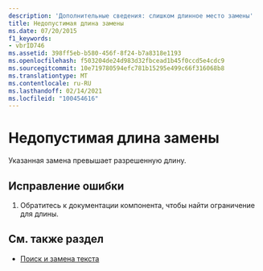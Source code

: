 ```yaml
---
description: 'Дополнительные сведения: слишком длинное место замены'
title: Недопустимая длина замены
ms.date: 07/20/2015
f1_keywords:
- vbrID746
ms.assetid: 398ff5eb-b580-456f-8f24-b7a8318e1193
ms.openlocfilehash: f503204de24d983d32fbcead1b45f0ccd5e4cdc9
ms.sourcegitcommit: 10e719780594efc781b15295e499c66f316068b8
ms.translationtype: MT
ms.contentlocale: ru-RU
ms.lasthandoff: 02/14/2021
ms.locfileid: "100454616"
---
```

# <a name="replacements-too-long"></a>Недопустимая длина замены

Указанная замена превышает разрешенную длину.  
  
## <a name="to-correct-this-error"></a>Исправление ошибки  
  
1. Обратитесь к документации компонента, чтобы найти ограничение для длины.  
  
## <a name="see-also"></a>См. также раздел

- [Поиск и замена текста](/visualstudio/ide/finding-and-replacing-text)
